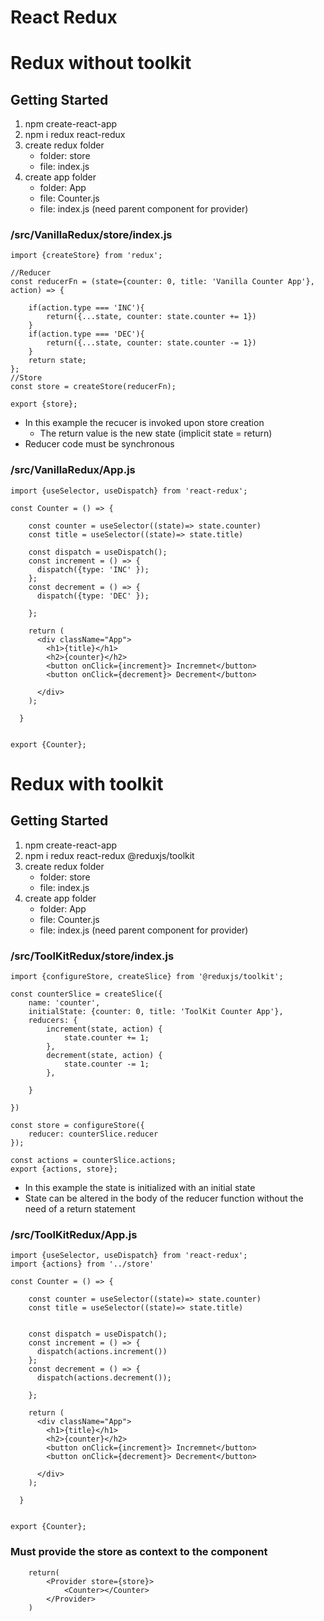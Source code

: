 # React Redux



# Redux without toolkit

## Getting Started

1. npm create-react-app
2. npm i redux react-redux
3. create redux folder
    - folder: store
    - file: index.js
4. create app folder
    - folder: App
    - file: Counter.js
    - file: index.js (need parent component for provider)

 ### /src/VanillaRedux/store/index.js
```
import {createStore} from 'redux';

//Reducer
const reducerFn = (state={counter: 0, title: 'Vanilla Counter App'}, action) => {

    if(action.type === 'INC'){
        return({...state, counter: state.counter += 1})
    }
    if(action.type === 'DEC'){
        return({...state, counter: state.counter -= 1})
    }
    return state;
};
//Store
const store = createStore(reducerFn);

export {store};
```
- In this example the recucer is invoked upon store creation
    - The return value is the new state (implicit state = return)
- Reducer code must be synchronous

### /src/VanillaRedux/App.js
```
import {useSelector, useDispatch} from 'react-redux';

const Counter = () => {

    const counter = useSelector((state)=> state.counter)
    const title = useSelector((state)=> state.title)

    const dispatch = useDispatch();
    const increment = () => {
      dispatch({type: 'INC' });
    };
    const decrement = () => {
      dispatch({type: 'DEC' });
      
    };
  
    return (
      <div className="App">
        <h1>{title}</h1>
        <h2>{counter}</h2>
        <button onClick={increment}> Incremnet</button>
        <button onClick={decrement}> Decrement</button>
  
      </div>
    );

  }


export {Counter};

```

# Redux with toolkit

## Getting Started

1. npm create-react-app
2. npm i redux react-redux @reduxjs/toolkit
3. create redux folder
    - folder: store
    - file: index.js
4. create app folder
    - folder: App
    - file: Counter.js
    - file: index.js (need parent component for provider)

 ### /src/ToolKitRedux/store/index.js
```
import {configureStore, createSlice} from '@reduxjs/toolkit';

const counterSlice = createSlice({
    name: 'counter',
    initialState: {counter: 0, title: 'ToolKit Counter App'},
    reducers: {
        increment(state, action) {
            state.counter += 1;
        },
        decrement(state, action) {
            state.counter -= 1;
        },

    }

})

const store = configureStore({
    reducer: counterSlice.reducer
});

const actions = counterSlice.actions;
export {actions, store};
```
- In this example the state is initialized with an initial state
- State can be altered in the body of the reducer function without the need of a return statement

### /src/ToolKitRedux/App.js
```
import {useSelector, useDispatch} from 'react-redux';
import {actions} from '../store'

const Counter = () => {

    const counter = useSelector((state)=> state.counter)
    const title = useSelector((state)=> state.title)
 

    const dispatch = useDispatch();
    const increment = () => {
      dispatch(actions.increment())
    };
    const decrement = () => {
      dispatch(actions.decrement());
      
    };
  
    return (
      <div className="App">
        <h1>{title}</h1>
        <h2>{counter}</h2>
        <button onClick={increment}> Incremnet</button>
        <button onClick={decrement}> Decrement</button>
  
      </div>
    );

  }


export {Counter};

```

### Must provide the store as context to the component
```
    return(
        <Provider store={store}>
            <Counter></Counter>
        </Provider>
    )
```
